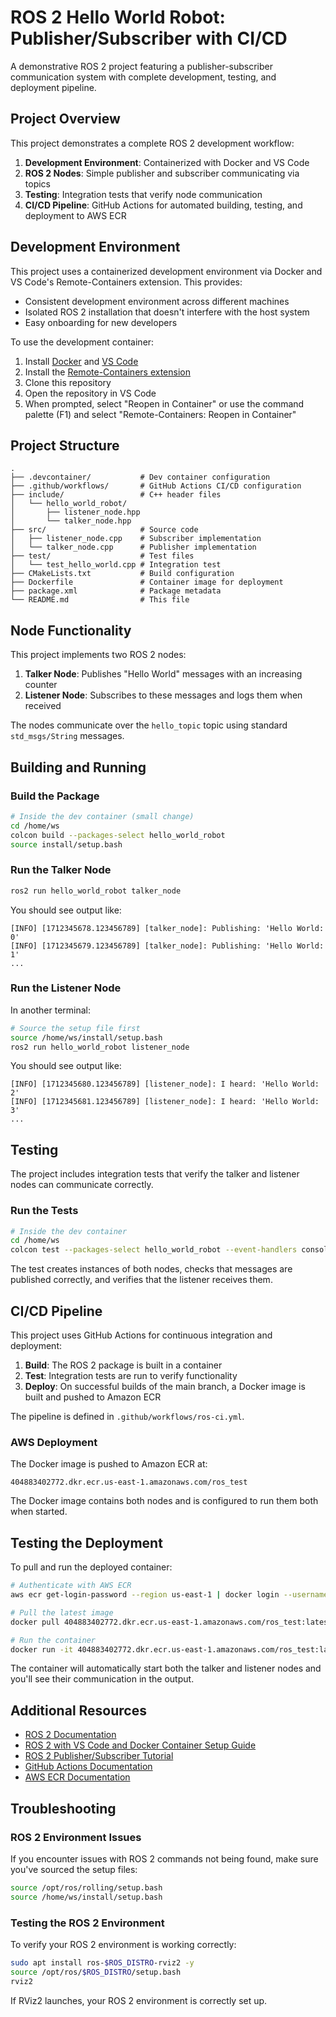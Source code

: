 # ROS 2 Hello World Robot: Publisher/Subscriber with CI/CD

A demonstrative ROS 2 project featuring a publisher-subscriber communication system with complete development, testing, and deployment pipeline.

## Project Overview

This project demonstrates a complete ROS 2 development workflow:

1. **Development Environment**: Containerized with Docker and VS Code
2. **ROS 2 Nodes**: Simple publisher and subscriber communicating via topics
3. **Testing**: Integration tests that verify node communication
4. **CI/CD Pipeline**: GitHub Actions for automated building, testing, and deployment to AWS ECR

## Development Environment

This project uses a containerized development environment via Docker and VS Code's Remote-Containers extension. This provides:

- Consistent development environment across different machines
- Isolated ROS 2 installation that doesn't interfere with the host system
- Easy onboarding for new developers

To use the development container:

1. Install [Docker](https://docs.docker.com/get-docker/) and [VS Code](https://code.visualstudio.com/)
2. Install the [Remote-Containers extension](https://marketplace.visualstudio.com/items?itemName=ms-vscode-remote.remote-containers)
3. Clone this repository
4. Open the repository in VS Code
5. When prompted, select "Reopen in Container" or use the command palette (F1) and select "Remote-Containers: Reopen in Container"

## Project Structure

```
.
├── .devcontainer/           # Dev container configuration
├── .github/workflows/       # GitHub Actions CI/CD configuration
├── include/                 # C++ header files
│   └── hello_world_robot/
│       ├── listener_node.hpp
│       └── talker_node.hpp
├── src/                     # Source code
│   ├── listener_node.cpp    # Subscriber implementation
│   └── talker_node.cpp      # Publisher implementation
├── test/                    # Test files
│   └── test_hello_world.cpp # Integration test
├── CMakeLists.txt           # Build configuration
├── Dockerfile               # Container image for deployment
├── package.xml              # Package metadata
└── README.md                # This file
```

## Node Functionality

This project implements two ROS 2 nodes:

1. **Talker Node**: Publishes "Hello World" messages with an increasing counter
2. **Listener Node**: Subscribes to these messages and logs them when received

The nodes communicate over the `hello_topic` topic using standard `std_msgs/String` messages.

## Building and Running

### Build the Package

```bash
# Inside the dev container (small change)
cd /home/ws
colcon build --packages-select hello_world_robot
source install/setup.bash
```

### Run the Talker Node

```bash
ros2 run hello_world_robot talker_node
```

You should see output like:
```
[INFO] [1712345678.123456789] [talker_node]: Publishing: 'Hello World: 0'
[INFO] [1712345679.123456789] [talker_node]: Publishing: 'Hello World: 1'
...
```

### Run the Listener Node

In another terminal:
```bash
# Source the setup file first
source /home/ws/install/setup.bash
ros2 run hello_world_robot listener_node
```

You should see output like:
```
[INFO] [1712345680.123456789] [listener_node]: I heard: 'Hello World: 2'
[INFO] [1712345681.123456789] [listener_node]: I heard: 'Hello World: 3'
...
```

## Testing

The project includes integration tests that verify the talker and listener nodes can communicate correctly.

### Run the Tests

```bash
# Inside the dev container
cd /home/ws
colcon test --packages-select hello_world_robot --event-handlers console_direct+
```

The test creates instances of both nodes, checks that messages are published correctly, and verifies that the listener receives them.

## CI/CD Pipeline

This project uses GitHub Actions for continuous integration and deployment:

1. **Build**: The ROS 2 package is built in a container
2. **Test**: Integration tests are run to verify functionality
3. **Deploy**: On successful builds of the main branch, a Docker image is built and pushed to Amazon ECR

The pipeline is defined in `.github/workflows/ros-ci.yml`.

### AWS Deployment

The Docker image is pushed to Amazon ECR at:
```
404883402772.dkr.ecr.us-east-1.amazonaws.com/ros_test
```

The Docker image contains both nodes and is configured to run them both when started.

## Testing the Deployment

To pull and run the deployed container:

```bash
# Authenticate with AWS ECR
aws ecr get-login-password --region us-east-1 | docker login --username AWS --password-stdin 404883402772.dkr.ecr.us-east-1.amazonaws.com

# Pull the latest image
docker pull 404883402772.dkr.ecr.us-east-1.amazonaws.com/ros_test:latest

# Run the container
docker run -it 404883402772.dkr.ecr.us-east-1.amazonaws.com/ros_test:latest
```

The container will automatically start both the talker and listener nodes and you'll see their communication in the output.

## Additional Resources

- [ROS 2 Documentation](https://docs.ros.org/en/rolling/)
- [ROS 2 with VS Code and Docker Container Setup Guide](https://docs.ros.org/en/iron/How-To-Guides/Setup-ROS-2-with-VSCode-and-Docker-Container.html)
- [ROS 2 Publisher/Subscriber Tutorial](https://docs.ros.org/en/rolling/Tutorials/Beginner-Client-Libraries/Writing-A-Simple-Cpp-Publisher-And-Subscriber.html)
- [GitHub Actions Documentation](https://docs.github.com/en/actions)
- [AWS ECR Documentation](https://docs.aws.amazon.com/ecr/)

## Troubleshooting

### ROS 2 Environment Issues

If you encounter issues with ROS 2 commands not being found, make sure you've sourced the setup files:

```bash
source /opt/ros/rolling/setup.bash
source /home/ws/install/setup.bash
```

### Testing the ROS 2 Environment

To verify your ROS 2 environment is working correctly:

```bash
sudo apt install ros-$ROS_DISTRO-rviz2 -y
source /opt/ros/$ROS_DISTRO/setup.bash
rviz2
```

If RViz2 launches, your ROS 2 environment is correctly set up.
